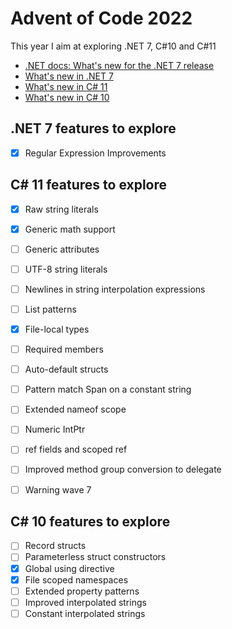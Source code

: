 # Advent of Code 2022

This year I aim at exploring .NET 7, C#10 and C#11

- [.NET docs: What's new for the .NET 7 release](https://learn.microsoft.com/en-us/dotnet/whats-new/dotnet-7-docs)
- [What's new in .NET 7](https://learn.microsoft.com/en-us/dotnet/core/whats-new/dotnet-7)
- [What's new in C# 11](https://learn.microsoft.com/en-us/dotnet/csharp/whats-new/csharp-11)
- [What's new in C# 10](https://learn.microsoft.com/en-us/dotnet/csharp/whats-new/csharp-10)

## .NET 7 features to explore
* [x] Regular Expression Improvements

## C# 11 features to explore

* [x] Raw string literals
* [x] Generic math support
* [ ] Generic attributes
* [ ] UTF-8 string literals
* [ ] Newlines in string interpolation expressions
* [ ] List patterns
* [x] File-local types
* [ ] Required members
* [ ] Auto-default structs
* [ ] Pattern match Span<char> on a constant string
* [ ] Extended nameof scope
* [ ] Numeric IntPtr
* [ ] ref fields and scoped ref
* [ ] Improved method group conversion to delegate
* [ ] Warning wave 7


## C# 10 features to explore

* [ ] Record structs
* [ ] Parameterless struct constructors
* [x] Global using directive
* [x] File scoped namespaces
* [ ] Extended property patterns
* [ ] Improved interpolated strings
* [ ] Constant interpolated strings
